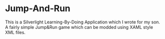 Jump-And-Run
============

This is a Silverlight Learning-By-Doing Application which I wrote for my son. A fairly simple Jump&amp;Run game which can be modded using XAML style XML files.
